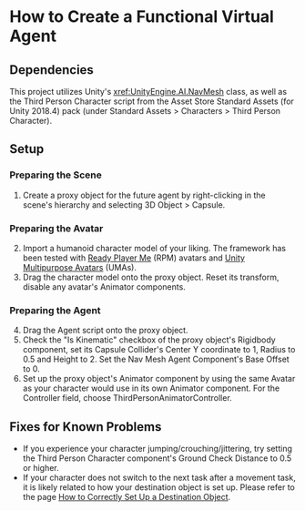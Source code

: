 # How to Create a Functional Virtual Agent

## Dependencies

This project utilizes Unity's <xref:UnityEngine.AI.NavMesh> class, as well as the Third Person Character script from the Asset Store Standard Assets (for Unity 2018.4) pack (under Standard Assets > Characters > Third Person Character).

## Setup

### Preparing the Scene

1. Create a proxy object for the future agent by right-clicking in the scene's hierarchy and selecting 3D Object > Capsule.

### Preparing the Avatar

2. Import a humanoid character model of your liking.
   The framework has been tested with [Ready Player Me](https://readyplayer.me/) (RPM) avatars and [Unity Multipurpose Avatars](https://assetstore.unity.com/packages/3d/characters/uma-2-unity-multipurpose-avatar-35611) (UMAs).
3. Drag the character model onto the proxy object.
   Reset its transform, disable any avatar's Animator components.

### Preparing the Agent

4. Drag the Agent script onto the proxy object.
5. Check the "Is Kinematic" checkbox of the proxy object's Rigidbody component, set its Capsule Collider's Center Y coordinate to 1, Radius to 0.5 and Height to 2.
   Set the Nav Mesh Agent Component's Base Offset to 0.
6. Set up the proxy object's Animator component by using the same Avatar as your character would use in its own Animator component.
   For the Controller field, choose ThirdPersonAnimatorController.

## Fixes for Known Problems

- If you experience your character jumping/crouching/jittering, try setting the Third Person Character component's Ground Check Distance to 0.5 or higher.
- If your character does not switch to the next task after a movement task, it is likely related to how your destination object is set up.
  Please refer to the page [How to Correctly Set Up a Destination Object](set_up_destination_object.md).